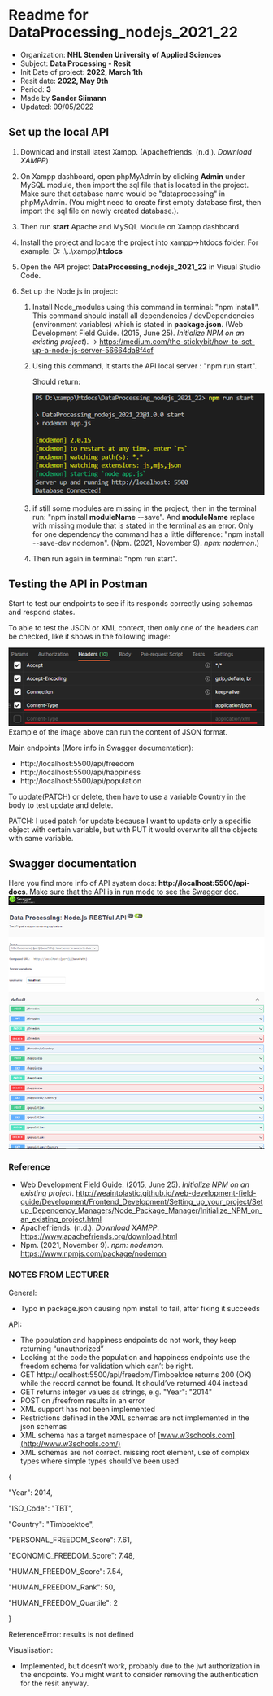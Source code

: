 # Readme for DataProcessing_nodejs_2021_22
* Organization: **NHL Stenden University of Applied Sciences**
* Subject: **Data Processing - Resit**
* Init Date of project: **2022, March 1th**
* Resit date: **2022, May 9th**
* Period: **3**
* Made by **Sander Siimann**
* Updated: 09/05/2022

## Set up the local API
1. Download and install latest Xampp. (Apachefriends. (n.d.). *Download XAMPP*)

2. On Xampp dashboard, open phpMyAdmin by clicking **Admin** under MySQL module, then import the sql file that is located in the project. Make sure that database name would be "dataprocessing" in phpMyAdmin. (You might need to create first empty database first, then import the sql file on newly created database.).

3. Then run **start** Apache and MySQL Module on Xampp dashboard.

4. Install the project and locate the project into xampp->htdocs folder. For example: D: .\\..\xampp\\**htdocs**

5. Open the API project **DataProcessing_nodejs_2021_22** in Visual Studio Code.

6. Set up the Node.js in project:

   1. Install Node_modules using this command in terminal: "npm install". This command should install all dependencies / devDependencies (environment variables) which is stated in **package.json**. (Web Development Field Guide. (2015, June 25). *Initialize NPM on an existing project*). -> https://medium.com/the-stickybit/how-to-set-up-a-node-js-server-56664da8f4cf

   2. Using this command, it starts the API local server : "npm run start".

      Should return:

      ![Class Diagram](/images/returnServerupAndDatabaseConnected.png)

   3. if still some modules are missing in the project, then in the terminal run: "npm install **moduleName** --save". And **moduleName** replace with missing module that is stated in the terminal as an error. Only for one dependency the command has a little difference: "npm install --save-dev nodemon". (Npm. (2021, November 9). *npm: nodemon*.)

   4. Then run again in terminal: "npm run start".


## Testing the API in Postman
Start to test our endpoints to see if its responds correctly using schemas and respond states.

To able to test the JSON or XML contect, then only one of the headers can be checked, like it shows in the following image:

![Class Diagram](/images/Content%20types.png)
Example of the image above can run the content of JSON format.

   Main endpoints (More info in Swagger documentation):

   * http://localhost:5500/api/freedom
   * http://localhost:5500/api/happiness
   * http://localhost:5500/api/population

   To update(PATCH) or delete, then have to use a variable Country in the body to test update and delete.

   PATCH: I used patch for update because I want to update only a specific object with certain variable, but with PUT it would overwrite all the objects with same variable.

## Swagger documentation
Here you find more info of API system docs: **http://localhost:5500/api-docs**.
Make sure that the API is in run mode to see the Swagger doc.
![Class Diagram](/images/swagger.png)

### Reference 

* Web Development Field Guide. (2015, June 25). *Initialize NPM on an existing project*. http://weaintplastic.github.io/web-development-field-guide/Development/Frontend_Development/Setting_up_your_project/Setup_Dependency_Managers/Node_Package_Manager/Initialize_NPM_on_an_existing_project.html
* Apachefriends. (n.d.). *Download XAMPP*. https://www.apachefriends.org/download.html
* Npm. (2021, November 9). *npm: nodemon*. https://www.npmjs.com/package/nodemon

### NOTES FROM LECTURER

General:

* Typo in    package.json causing npm install to fail, after fixing it succeeds

API:

* The population     and happiness endpoints do not work, they keep returning “unauthorized”
* Looking at the     code the population and happiness endpoints use the freedom schema for     validation which can’t be right.
* GET http://localhost:5500/api/freedom/Timboektoe     returns 200 (OK) while the record cannot be found. It should’ve returned     404 instead
* GET returns     integer values as strings, e.g. "Year": "2014"
* POST on     /freefrom results in an error
* XML support     has not been implemented
* Restrictions     defined in the XML schemas are not implemented in the json schemas
* XML schema has     a target namespace of [www.w3schools.com](http://www.w3schools.com/)
* XML schemas     are not correct. missing root element, use of complex types where simple     types should’ve been used

{

"Year": 2014,

"ISO_Code": "TBT",

"Country": "Timboektoe",

"PERSONAL_FREEDOM_Score": 7.61,

"ECONOMIC_FREEDOM_Score": 7.48,

"HUMAN_FREEDOM_Score": 7.54,

"HUMAN_FREEDOM_Rank": 50,

"HUMAN_FREEDOM_Quartile": 2

}

ReferenceError: results is not defined

Visualisation:

* Implemented, but doesn’t work, probably due to the jwt authorization in the endpoints. You might want to consider removing the authentication for the resit     anyway.